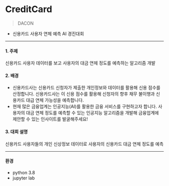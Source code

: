 # CreditCard
> DACON
* 신용카드 사용자 연체 예측 AI 경진대회

---

#### 1. 주제
신용카드 사용자 데이터를 보고 사용자의 대금 연체 정도를 예측하는 알고리즘 개발 

#### 2. 배경
* 신용카드사는 신용카드 신청자가 제출한 개인정보와 데이터를 활용해 신용 점수를 산정합니다. 신용카드사는 이 신용 점수를 활용해 신청자의 향후 채무 불이행과 신용카드 대급 연체 가능성을 예측합니다.
* 현재 많은 금융업계는 인공지능(AI)를 활용한 금융 서비스를 구현하고자 합니다. 사용자의 대금 연체 정도를 예측할 수 있는 인공지능 알고리즘을 개발해 금융업계에 제안할 수 있는 인사이트를 발굴해주세요!

#### 3. 대회 설명
신용카드 사용자들의 개인 신상정보 데이터로 사용자의 신용카드 대금 연체 정도를 예측

---

#### 환경
* python 3.8
* jupyter lab

